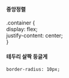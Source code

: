 #### 중앙정렬
.container {  
    display: flex;  
    justify-content: center;  
}

#### 테두리 살짝 둥글게
    border-radius: 10px;
